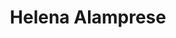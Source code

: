 ---
layout: page
title: Helena Alamprese
description: Graduate Student
img: https://media.licdn.com/dms/image/D4D03AQFbYqFBniolfA/profile-displayphoto-shrink_800_800/0/1719099878756?e=1724889600&v=beta&t=IK-4Sg1mvWGKqv_ji5mRQc9XkXfT6zYXHIGwhPghpWA
redirect: https://www.linkedin.com/in/helena-alamprese-92a147209/
importance: 7
category: Current
---